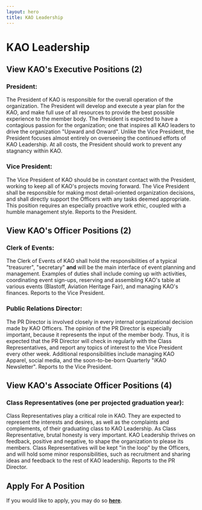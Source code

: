 ```yaml
---
layout: hero
title: KAO Leadership
---
```

# KAO Leadership

View KAO's Executive Positions (2)
-

### President:

The President of KAO is responsible for the overall operation of the organization. The President will develop and execute a year plan for the KAO, and make full use of all resources to provide the best possible experience to the member body. The President is expected to have a contagious passion for the organization; one that inspires all KAO leaders to drive the organization "Upward and Onward". Unlike the Vice President, the President focuses almost entirely on overseeing the continued efforts of KAO Leadership. At all costs, the President should work to prevent any stagnancy within KAO.

### Vice President:

The Vice President of KAO should be in constant contact with the President, working to keep all of KAO's projects moving forward. The Vice President shall be responsible for making most detail-oriented organization decisions, and shall directly support the Officers with any tasks deemed appropriate. This position requires an especially proactive work ethic, coupled with a humble management style. Reports to the President.




View KAO's Officer Positions (2)
-

### Clerk of Events:

The Clerk of Events of KAO shall hold the responsibilities of a typical "treasurer", "secretary" **and** will be the main interface of event planning and management. Examples of duties shall include coming up with activities, coordinating event sign-ups, reserving and assembling KAO's table at various events (Blastoff, Aviation Heritage Fair), and managing KAO's finances. Reports to the Vice President.

### Public Relations Director:

The PR Director is involved closely in every internal organizational decision made by KAO Officers. The opinion of the PR Director is especially important, because it represents the input of the member body. Thus, it is expected that the PR Director will check in regularly with the Class Representatives, and report any topics of interest to the Vice President every other week. Additional responsibilities include managing KAO Apparel, social media, and the soon-to-be-born Quarterly "iKAO Newsletter". Reports to the Vice President.




View KAO's Associate Officer Positions (4)
-

### Class Representatives (one per projected graduation year):

Class Representatives play a critical role in KAO. They are expected to represent the interests and desires, as well as the complaints and complements, of their graduating class to KAO Leadership. As Class Representative, brutal honesty is very important. KAO Leadership thrives on feedback, positive and negative, to shape the organization to please its members. Class Representatives will be kept "in the loop" by the Officers, and will hold some minor responsibilities, such as recruitment and sharing ideas and feedback to the rest of KAO leadership. Reports to the PR Director.




Apply For A Position
-
If you would like to apply, you may do so [__here__](http://www.kentstateatc.org/voting/2014-officers).
